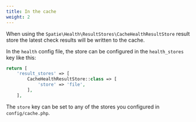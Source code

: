 ```yaml
---
title: In the cache
weight: 2
---
```


When using the `Spatie\Health\ResultStores\CacheHealthResultStore` result store the latest check results will be written to the cache.

In the `health` config file, the store can be configured in the `health_stores` key like this:

```php
return [
    'result_stores' => [
        CacheHealthResultStore::class => [
            'store' => 'file',
        ],
    ],
```

The `store` key can be set to any of the stores you configured in `config/cache.php`.
